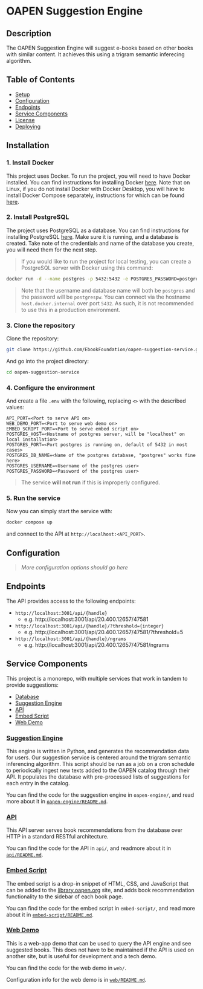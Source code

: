 # OAPEN Suggestion Engine

## Description
The OAPEN Suggestion Engine will suggest e-books based on other books with similar content. It achieves this using a trigram semantic inferecing algorithm.

## Table of Contents

- [Setup](#setup)
- [Configuration](#configuration)
- [Endpoints](#dependencies)
- [Service Components](#service-components)
- [License](/LICENSE.md)
- [Deploying](/DEPLOYING.md)

## Installation

### 1. Install Docker

This project uses Docker. To run the project, you will need to have Docker installed. You can find instructions for installing Docker [here](https://docs.docker.com/get-docker/). Note that on Linux, if you do not install Docker with Docker Desktop, you will have to install Docker Compose separately, instructions for which can be found [here](https://docs.docker.com/compose/install/#scenario-two-install-the-compose-plugin).

### 2. Install PostgreSQL

The project uses PostgreSQL as a database. You can find instructions for installing PostgreSQL [here](https://www.postgresql.org/download/).
Make sure it is running, and a database is created. Take note of the credentials and name of the database you create, you will need them for the next step.

> If you would like to run the project for local testing, you can create a PostgreSQL server with Docker using this command:
```bash
docker run -d --name postgres -p 5432:5432 -e POSTGRES_PASSWORD=postgrespw postgres
```
> Note that the username and database name will both be `postgres` and the password will be `postgrespw`. You can connect via the hostname `host.docker.internal` over port `5432`. As such, it is not recommended to use this in a production environment.

### 3. Clone the repository

Clone the repository:

```bash
git clone https://github.com/EbookFoundation/oapen-suggestion-service.git
```

And go into the project directory:

```bash
cd oapen-suggestion-service
```

### 4. Configure the environment

And create a file `.env` with the following, replacing `<>` with the described values:

```properties
API_PORT=<Port to serve API on>
WEB_DEMO_PORT=<Port to serve web demo on>
EMBED_SCRIPT_PORT=<Port to serve embed script on>
POSTGRES_HOST=<Hostname of postgres server, will be "localhost" on local installation>
POSTGRES_PORT=<Port postgres is running on, default of 5432 in most cases>
POSTGRES_DB_NAME=<Name of the postgres database, "postgres" works fine here>
POSTGRES_USERNAME=<Username of the postgres user>
POSTGRES_PASSWORD=<Password of the postgres user>
```

> The service **will not run** if this is improperly configured.

### 5. Run the service

Now you can simply start the service with:

```bash
docker compose up
```

and connect to the API at `http://localhost:<API_PORT>`.

## Configuration

> *More configuration options should go here*

## Endpoints

The API provides access to the following endpoints:

- `http://localhost:3001/api/{handle}`
  - e.g. http://localhost:3001/api/20.400.12657/47581
- `http://localhost:3001/api/{handle}/?threshold={integer}`
  - e.g. http://localhost:3001/api/20.400.12657/47581/?threshold=5
- `http://localhost:3001/api/{handle}/ngrams`
  - e.g. http://localhost:3001/api/20.400.12657/47581/ngrams

## Service Components

This project is a monorepo, with multiple services that work in tandem to provide suggestions:

- [Database](#2-install-postgresql)
- [Suggestion Engine](#suggestion-engine)
- [API](#api)
- [Embed Script](#embed-script)
- [Web Demo](#web-demo-optional)

### [Suggestion Engine](oapen-engine/README.md)

This engine is written in Python, and generates the recommendation data for users.
Our suggestion service is centered around the trigram semantic inferencing algorithm. This script should be run as a job on a cron schedule to periodically ingest new texts added to the OAPEN catalog through their API. It populates the database with pre-processed lists of suggestions for each entry in the catalog.

You can find the code for the suggestion engine in `oapen-engine/`, and read more about it in [`oapen-engine/README.md`](oapen-engine/README.md).

### [API](api/README.md)

This API server serves book recommendations from the database over HTTP in a standard RESTful architecture.

You can find the code for the API in `api/`, and readmore about it in [`api/README.md`](api/README.md).

### [Embed Script](embed-script/README.md)

The embed script is a drop-in snippet of HTML, CSS, and JavaScript that can be added to the [library.oapen.org](https://library.oapen.org/) site, and adds book recommendation functionality to the sidebar of each book page.

You can find the code for the embed script in `embed-script/`, and read more about it in [`embed-script/README.md`](embed-script/README.md).

### [Web Demo](web/README.md)

This is a web-app demo that can be used to query the API engine and see suggested books. This does not have to be maintained if the API is used on another site, but is useful for development and a tech demo.

You can find the code for the web demo in `web/`.

Configuration info for the web demo is in [`web/README.md`](web/README.md).